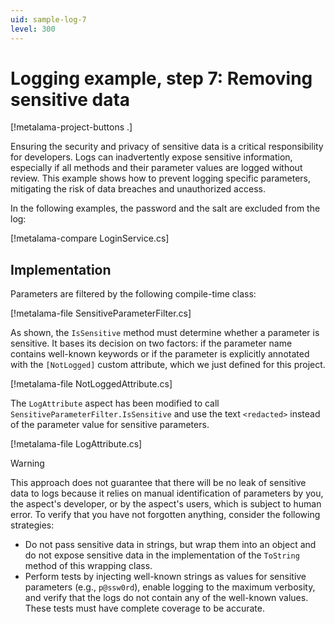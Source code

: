 ```yaml
---
uid: sample-log-7
level: 300
---
```


# Logging example, step 7: Removing sensitive data

[!metalama-project-buttons .]

Ensuring the security and privacy of sensitive data is a critical responsibility for developers. Logs can inadvertently expose sensitive information, especially if all methods and their parameter values are logged without review. This example shows how to prevent logging specific parameters, mitigating the risk of data breaches and unauthorized access.

In the following examples, the password and the salt are excluded from the log:

[!metalama-compare LoginService.cs]

## Implementation

Parameters are filtered by the following compile-time class:

[!metalama-file SensitiveParameterFilter.cs]

As shown, the `IsSensitive` method must determine whether a parameter is sensitive. It bases its decision on two factors: if the parameter name contains well-known keywords or if the parameter is explicitly annotated with the `[NotLogged]` custom attribute, which we just defined for this project.

[!metalama-file NotLoggedAttribute.cs]

The `LogAttribute` aspect has been modified to call `SensitiveParameterFilter.IsSensitive` and use the text `<redacted>` instead of the parameter value for sensitive parameters.

[!metalama-file LogAttribute.cs]

> [!WARNING]
> This approach does not guarantee that there will be no leak of sensitive data to logs because it relies on manual identification of parameters by you, the aspect's developer, or by the aspect's users, which is subject to human error. To verify that you have not forgotten anything, consider the following strategies:
>
>  * Do not pass sensitive data in strings, but wrap them into an object and do not expose sensitive data in the implementation of the `ToString` method of this wrapping class.
>  * Perform tests by injecting well-known strings as values for sensitive parameters (e.g., `p@ssw0rd`), enable logging to the maximum verbosity, and verify that the logs do not contain any of the well-known values. These tests must have complete coverage to be accurate.
